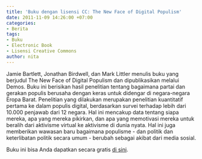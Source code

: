 ```yaml
---
title: 'Buku dengan lisensi CC: The New Face of Digital Populism'
date: 2011-11-09 14:26:00 +07:00
categories:
- Berita
tags:
- Buku
- Electronic Book
- Lisensi Creative Commons
author: nita
---
```


Jamie Bartlett, Jonathan Birdwell, dan Mark Littler menulis buku yang berjudul The New Face of Digital Populism dan dipublikasikan melalui Demos. Buku ini berisikan hasil penelitian tentang bagaimana partai dan gerakan populis berusaha dengan keras untuk didengar di negara-negara Eropa Barat. Penelitian yang dilakukan merupakan penelitian kuantitatif pertama ke dalam populis digital, berdasarkan survei terhadap lebih dari 10.000 penjawab dari 12 negara. Hal ini mencakup data tentang siapa mereka, apa yang mereka pikirkan, dan apa yang memotivasi mereka untuk beralih dari aktivisme virtual ke aktivisme di dunia nyata. Hal ini juga memberikan wawasan baru bagaimana populisme - dan politik dan keterlibatan politik secara umum - berubah sebagai akibat dari media sosial.

Buku ini bisa Anda dapatkan secara gratis [di sini](http://www.demos.co.uk/files/Demos_OSIPOP_Book-web_03.pdf?1320601634).